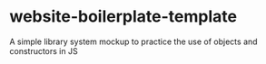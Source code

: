 # website-boilerplate-template
A simple library system mockup to practice the use of objects and constructors in JS


